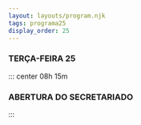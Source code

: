 ```yaml
---
layout: layouts/program.njk
tags: programa25
display_order: 25
---
```


### TERÇA-FEIRA 25   
::: center
08h 15m 
### ABERTURA DO SECRETARIADO
:::
